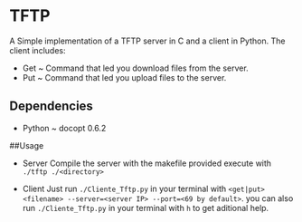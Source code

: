 # TFTP
A Simple implementation of a TFTP server in C and a client in Python. The client includes:

* Get ~ Command that led you download files from the server.
* Put ~ Command that led you upload files to the server.

## Dependencies
* Python ~ docopt 0.6.2

##Usage
* Server
Compile the server with the makefile provided
execute with `./tftp ./<directory>`
  
* Client
Just run `./Cliente_Tftp.py` in your terminal with `<get|put> <filename> --server=<server IP> --port=<69 by default>`.
you can also run `./Cliente_Tftp.py` in your terminal with `h` to get aditional help.
